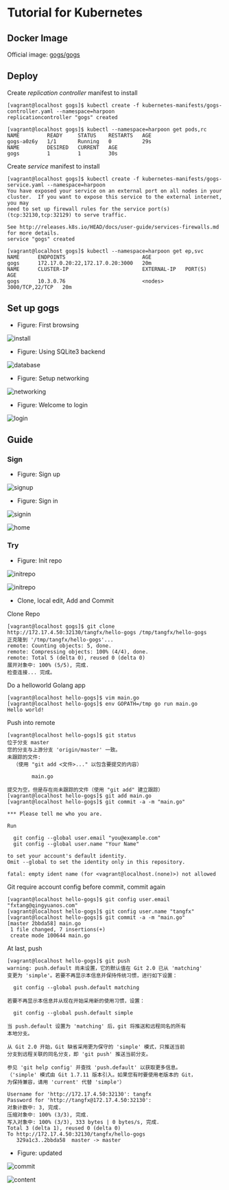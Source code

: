 # Tutorial for Kubernetes

## Docker Image

Official image: [gogs/gogs](https://hub.docker.com/r/gogs/gogs/)

## Deploy

Create _replication controller_ manifest to install

    [vagrant@localhost gogs]$ kubectl create -f kubernetes-manifests/gogs-controller.yaml --namespace=harpoon
    replicationcontroller "gogs" created

    [vagrant@localhost gogs]$ kubectl --namespace=harpoon get pods,rc
    NAME         READY     STATUS    RESTARTS   AGE
    gogs-a0z6y   1/1       Running   0          29s
    NAME         DESIRED   CURRENT   AGE
    gogs         1         1         30s

Create *service* manifest to install
 
    [vagrant@localhost gogs]$ kubectl create -f kubernetes-manifests/gogs-service.yaml --namespace=harpoon
    You have exposed your service on an external port on all nodes in your
    cluster.  If you want to expose this service to the external internet, you may
    need to set up firewall rules for the service port(s) (tcp:32130,tcp:32129) to serve traffic.
    
    See http://releases.k8s.io/HEAD/docs/user-guide/services-firewalls.md for more details.
    service "gogs" created

    [vagrant@localhost gogs]$ kubectl --namespace=harpoon get ep,svc
    NAME      ENDPOINTS                         AGE
    gogs      172.17.0.20:22,172.17.0.20:3000   20m
    NAME      CLUSTER-IP                        EXTERNAL-IP   PORT(S)           AGE
    gogs      10.3.0.76                         <nodes>       3000/TCP,22/TCP   20m

## Set up gogs

* Figure: First browsing

![install](/kubernetes-manifests/img/屏幕快照%202016-07-03%20上午9.50.36.png)

* Figure: Using SQLite3 backend

![database](/kubernetes-manifests/img/屏幕快照%202016-07-03%20上午9.51.57.png)

* Figure: Setup networking

![networking](/kubernetes-manifests/img/屏幕快照%202016-07-03%20上午10.10.37.png)

* Figure: Welcome to login

![login](/kubernetes-manifests/img/屏幕快照%202016-07-03%20上午10.12.21.png)

## Guide

### Sign

* Figure: Sign up

![signup](/kubernetes-manifests/img/屏幕快照%202016-07-03%20上午10.14.23.png)

* Figure: Sign in

![signin](/kubernetes-manifests/img/屏幕快照%202016-07-03%20上午10.15.46.png)

![home](/kubernetes-manifests/img/屏幕快照%202016-07-03%20上午10.18.32.png)

### Try

* Figure: Init repo

![initrepo](/kubernetes-manifests/img/屏幕快照%202016-07-03%20上午10.18.32.png)

![initrepo](/kubernetes-manifests/img/屏幕快照%202016-07-03%20上午10.19.10.png)

* Clone, local edit, Add and Commit

Clone Repo

    [vagrant@localhost gogs]$ git clone http://172.17.4.50:32130/tangfx/hello-gogs /tmp/tangfx/hello-gogs
    正克隆到 '/tmp/tangfx/hello-gogs'...
    remote: Counting objects: 5, done.
    remote: Compressing objects: 100% (4/4), done.
    remote: Total 5 (delta 0), reused 0 (delta 0)
    展开对象中: 100% (5/5), 完成.
    检查连接... 完成。

Do a helloworld Golang app

    [vagrant@localhost hello-gogs]$ vim main.go
    [vagrant@localhost hello-gogs]$ env GOPATH=/tmp go run main.go
    Hello world!

Push into remote

    [vagrant@localhost hello-gogs]$ git status
    位于分支 master
    您的分支与上游分支 'origin/master' 一致。
    未跟踪的文件:
      （使用 "git add <文件>..." 以包含要提交的内容）
    
        	main.go

    提交为空，但是存在尚未跟踪的文件（使用 "git add" 建立跟踪）
    [vagrant@localhost hello-gogs]$ git add main.go
    [vagrant@localhost hello-gogs]$ git commit -a -m "main.go"
    
    *** Please tell me who you are.
    
    Run
    
      git config --global user.email "you@example.com"
      git config --global user.name "Your Name"
    
    to set your account's default identity.
    Omit --global to set the identity only in this repository.
    
    fatal: empty ident name (for <vagrant@localhost.(none)>) not allowed

Git require account config before commit, commit again
 
    [vagrant@localhost hello-gogs]$ git config user.email "fxtang@qingyuanos.com"
    [vagrant@localhost hello-gogs]$ git config user.name "tangfx"
    [vagrant@localhost hello-gogs]$ git commit -a -m "main.go"
    [master 2bbda58] main.go
     1 file changed, 7 insertions(+)
     create mode 100644 main.go

At last, push

    [vagrant@localhost hello-gogs]$ git push
    warning: push.default 尚未设置，它的默认值在 Git 2.0 已从 'matching'
    变更为 'simple'。若要不再显示本信息并保持传统习惯，进行如下设置：
    
      git config --global push.default matching
    
    若要不再显示本信息并从现在开始采用新的使用习惯，设置：
    
      git config --global push.default simple
    
    当 push.default 设置为 'matching' 后，git 将推送和远程同名的所有
    本地分支。
    
    从 Git 2.0 开始，Git 缺省采用更为保守的 'simple' 模式，只推送当前
    分支到远程关联的同名分支，即 'git push' 推送当前分支。
    
    参见 'git help config' 并查找 'push.default' 以获取更多信息。
    （'simple' 模式由 Git 1.7.11 版本引入。如果您有时要使用老版本的 Git，
    为保持兼容，请用 'current' 代替 'simple'）
    
    Username for 'http://172.17.4.50:32130': tangfx
    Password for 'http://tangfx@172.17.4.50:32130': 
    对象计数中: 3, 完成.
    压缩对象中: 100% (3/3), 完成.
    写入对象中: 100% (3/3), 333 bytes | 0 bytes/s, 完成.
    Total 3 (delta 1), reused 0 (delta 0)
    To http://172.17.4.50:32130/tangfx/hello-gogs
       329a1c3..2bbda58  master -> master

* Figure: updated

![commit](/kubernetes-manifests/img/屏幕快照%202016-07-03%20上午10.26.48.png)

![content](/kubernetes-manifests/img/屏幕快照%202016-07-03%20上午10.27.06.png)
